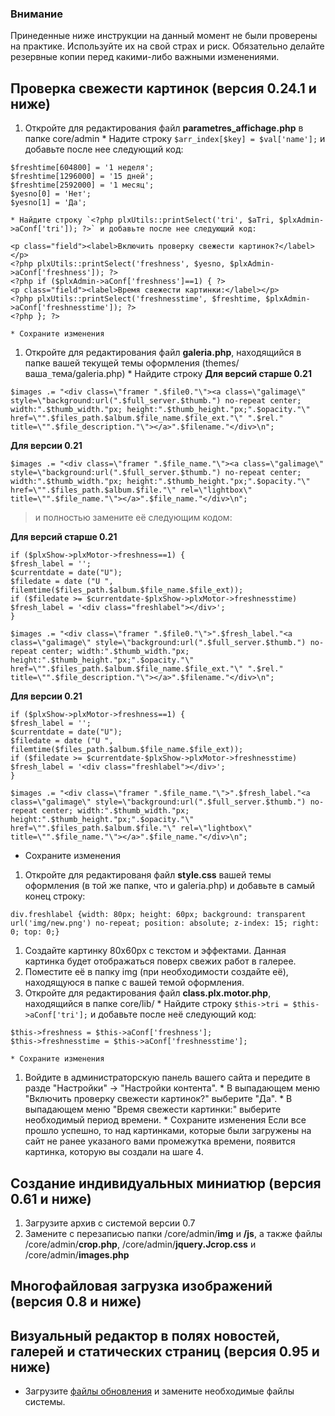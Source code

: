 

### Внимание ###
Принеденные ниже инструкции на данный момент не были проверены на практике. Используйте их на свой страх и риск. Обязательно делайте резервные копии перед какими-либо важными изменениями.

## Проверка свежести картинок (версия 0.24.1 и ниже) ##
  1. Откройте для редактирования файл **parametres\_affichage.php** в папке core/admin
    * Надите строку `$arr_index[$key] = $val['name'];` и добавьте после нее следующий код:
```
$freshtime[604800] = '1 неделя';
$freshtime[1296000] = '15 дней';
$freshtime[2592000] = '1 месяц';
$yesno[0] = 'Нет';
$yesno[1] = 'Да';
```
    * Найдите строку `<?php plxUtils::printSelect('tri', $aTri, $plxAdmin->aConf['tri']); ?>` и добавьте после нее следующий код:
```
<p class="field"><label>Включить проверку свежести картинок?</label></p>
<?php plxUtils::printSelect('freshness', $yesno, $plxAdmin->aConf['freshness']); ?>
<?php if ($plxAdmin->aConf['freshness']==1) { ?>
<p class="field"><label>Время свежести картинки:</label></p>
<?php plxUtils::printSelect('freshnesstime', $freshtime, $plxAdmin->aConf['freshnesstime']); ?>
<?php }; ?>
```
    * Сохраните изменения
  1. Откройте для редактирования файл **galeria.php**, находящийся в папке вашей текущей темы оформления (themes/ваша`_`тема/galeria.php)
    * Найдите строку
**Для версий старше 0.21**

`$images .= "<div class=\"framer ".$file0."\"><a class=\"galimage\" style=\"background:url(".$full_server.$thumb.") no-repeat center; width:".$thumb_width."px; height:".$thumb_height."px;".$opacity."\"  href=\"".$files_path.$album.$file_name.$file_ext."\" ".$rel." title=\"".$file_description."\"></a>".$filename."</div>\n";`

**Для версии 0.21**

`$images .= "<div class=\"framer ".$file_name."\"><a class=\"galimage\" style=\"background:url(".$full_server.$thumb.") no-repeat center; width:".$thumb_width."px; height:".$thumb_height."px;".$opacity."\"  href=\"".$files_path.$album.$file."\" rel=\"lightbox\" title=\"".$file_name."\"></a>".$file_name."</div>\n";`

> и полностью замените её следующим кодом:

**Для версий старше 0.21**
```
if ($plxShow->plxMotor->freshness==1) {
$fresh_label = '';
$currentdate = date("U");
$filedate = date ("U ", filemtime($files_path.$album.$file_name.$file_ext));
if ($filedate >= $currentdate-$plxShow->plxMotor->freshnesstime) $fresh_label = '<div class="freshlabel"></div>';
}

$images .= "<div class=\"framer ".$file0."\">".$fresh_label."<a class=\"galimage\" style=\"background:url(".$full_server.$thumb.") no-repeat center; width:".$thumb_width."px; height:".$thumb_height."px;".$opacity."\"  href=\"".$files_path.$album.$file_name.$file_ext."\" ".$rel." title=\"".$file_description."\"></a>".$filename."</div>\n";
```

**Для версии 0.21**
```
if ($plxShow->plxMotor->freshness==1) {
$fresh_label = '';
$currentdate = date("U");
$filedate = date ("U ", filemtime($files_path.$album.$file_name.$file_ext));
if ($filedate >= $currentdate-$plxShow->plxMotor->freshnesstime) $fresh_label = '<div class="freshlabel"></div>';
}

$images .= "<div class=\"framer ".$file_name."\">".$fresh_label."<a class=\"galimage\" style=\"background:url(".$full_server.$thumb.") no-repeat center; width:".$thumb_width."px; height:".$thumb_height."px;".$opacity."\"  href=\"".$files_path.$album.$file."\" rel=\"lightbox\" title=\"".$file_name."\"></a>".$file_name."</div>\n";
```

  * Сохраните изменения
  1. Откройте для редактированя файл **style.css** вашей темы оформления (в той же папке, что и galeria.php) и добавьте в самый конец строку:
```
div.freshlabel {width: 80px; height: 60px; background: transparent url('img/new.png') no-repeat; position: absolute; z-index: 15; right: 0; top: 0;}
```
  1. Создайте картинку 80x60px с текстом и эффектами. Данная картинка будет отображаться поверх свежих работ в галерее.
  1. Поместите её в папку img (при необходимости создайте её), находящуюся в папке с вашей темой оформления.
  1. Откройте для редактирования файл **class.plx.motor.php**, находящийся в папке core/lib/
    * Найдите строку `$this->tri = $this->aConf['tri'];` и добавьте после неё следующий код:
```
$this->freshness = $this->aConf['freshness'];
$this->freshnesstime = $this->aConf['freshnesstime'];
```
    * Сохраните изменения
  1. Войдите в администраторскую панель вашего сайта и передите в разде "Настройки" -> "Настройки контента".
    * В выпадающем меню "Включить проверку свежести картинок?" выберите "Да".
    * В выпадающем меню "Время свежести картинки:" выберите необходимый период времени.
    * Сохраните изменения
Если все прошло успешно, то над картинками, которые были загружены на сайт не ранее указаного вами промежутка времени, появится картинка, которую вы создали на шаге 4.

## Создание индивидуальных миниатюр (версия 0.61 и ниже) ##
  1. Загрузите архив с системой версии 0.7
  1. Замените c перезаписью папки /core/admin/**img** и **/js**, а также файлы /core/admin/**crop.php**, /core/admin/**jquery.Jcrop.css** и /core/admin/**images.php**

## Многофайловая загрузка изображений (версия 0.8 и ниже) ##
## Визуальный редактор в полях новостей, галерей и статических страниц (версия 0.95 и ниже) ##
  * Загрузите [файлы обновления](http://code.google.com/p/pluxfolio/downloads/detail?name=pluxfolio-niceedit.zip) и замените необходимые файлы системы.